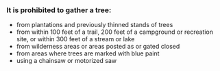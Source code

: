 ### It is prohibited to gather a tree:

* from plantations and previously thinned stands of trees
* from within 100 feet of a trail, 200 feet of a campground or recreation site, or within 300 feet of a stream or lake
* from wilderness areas or areas posted as or gated closed
* from areas where trees are marked with blue paint
* using a chainsaw or motorized saw
